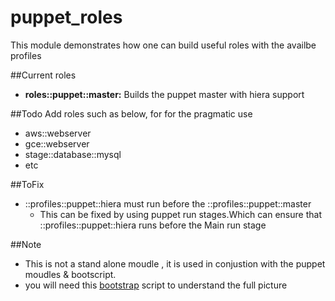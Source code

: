 # puppet_roles
This module demonstrates how one can build useful roles with the availbe profiles

##Current roles
- **roles::puppet::master:** Builds the puppet master with hiera support

##Todo
Add roles such as below, for for the pragmatic use
 - aws::webserver
 - gce::webserver
 - stage::database::mysql
 - etc

##ToFix
- ::profiles::puppet::hiera must run before the ::profiles::puppet::master
  - This can be fixed by using puppet run stages.Which can ensure that ::profiles::puppet::hiera runs before the Main run stage
  
##Note
- This is not a stand alone moudle , it is used in conjustion with the puppet moudles & bootscript.
- you will need this [bootstrap](https://github.com/dvadgama/machine_build_scripts/tree/master/bootstrap) script to understand the full picture

